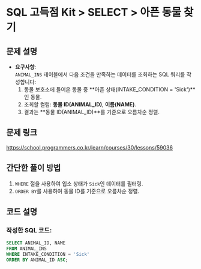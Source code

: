 # SQL 고득점 Kit > SELECT > 아픈 동물 찾기

## 문제 설명
- **요구사항**:  
`ANIMAL_INS` 테이블에서 다음 조건을 만족하는 데이터를 조회하는 SQL 쿼리를 작성합니다:
  1. 동물 보호소에 들어온 동물 중 **아픈 상태(INTAKE_CONDITION = 'Sick')**인 동물.
  2. 조회할 컬럼: **동물 ID(ANIMAL_ID)**, **이름(NAME)**.
  3. 결과는 **동물 ID(ANIMAL_ID)**를 기준으로 오름차순 정렬.

## 문제 링크
https://school.programmers.co.kr/learn/courses/30/lessons/59036

## 간단한 풀이 방법
1. `WHERE` 절을 사용하여 입소 상태가 `Sick`인 데이터를 필터링.
2. `ORDER BY`를 사용하여 동물 ID를 기준으로 오름차순 정렬.

## 코드 설명
### 작성한 SQL 코드:
```sql
SELECT ANIMAL_ID, NAME
FROM ANIMAL_INS
WHERE INTAKE_CONDITION = 'Sick'
ORDER BY ANIMAL_ID ASC;